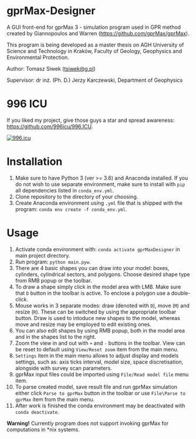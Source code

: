 # gprMax-Designer
A GUI front-end for gprMax 3 - simulation program used in GPR method created by Giannopoulos and Warren (https://github.com/gprMax/gprMax). 

This program is being developed as a master thesis on AGH University of Science and Technology in Kraków, Faculty of Geology, Geophysics and Environmental Protection.

Author: Tomasz Siwek (tsiwek@g.pl)

Supervisor: dr inż. (Ph. D.) Jerzy Karczewski, Department of Geophysics

# 996 ICU
If you liked my project, give those guys a star and spread awareness: https://github.com/996icu/996.ICU.

[![996.icu](https://img.shields.io/badge/link-996.icu-red.svg)](https://996.icu)

# Installation
1. Make sure to have Python 3 (ver >= 3.6) and Anaconda installed. If you do not wish to use separate environment, make sure to install with `pip` all dependencies listed in `conda_env.yml`.
2. Clone repository to the directory of your choosing.
3. Create Anaconda environment using `.yml` file that is shipped with the program: `conda env create -f conda_env.yml`.

# Usage
1. Activate conda environment with: `conda activate gprMaxDesigner` in main project directory.
2. Run program: `python main.pyw`.
3. There are 4 basic shapes you can draw into your model: boxes, cylinders, cylindrical sectors, and polygons. Choose desired shape type from RMB popup or the toolbar.
4. To draw a shape simply click in the model area with LMB. Make sure that `D` button in the toolbar is active. To enclose a polygon use a double-click.
5. Mouse works in 3 separate modes: draw (denoted with `D`), move (`M`) and resize (`R`). These can be switched by using the appropriate toolbar button. Draw is used to intoduce new shapes to the model, whereas move and resize may be employed to edit existing ones.
6. You can also edit shapes by using RMB popup, both in the model area and in the shapes list to the right.
7. Zoom the view in and out with `+` and `-` buttons in the toolbar. View can be reset to default using `View/Reset zoom` item from the main menu.
8. `Settings` item in the main menu allows to adjust display and models settings, such as: axis ticks interval, model size, space discretisation, alongside with survey scan parameters.
9. gprMax input files could be imported using `File/Read model file` menu item.
10. To parse created model, save result file and run gprMax simulation either click `Parse to gprMax` button in the toolbar or use `File\Parse to gprMax` item from the main menu.
11. After work is finished the conda environment may be deactivated with `conda deactivate`.

__Warning!__ Currently program does not support invoking gprMax for computations in \*nix systems.
